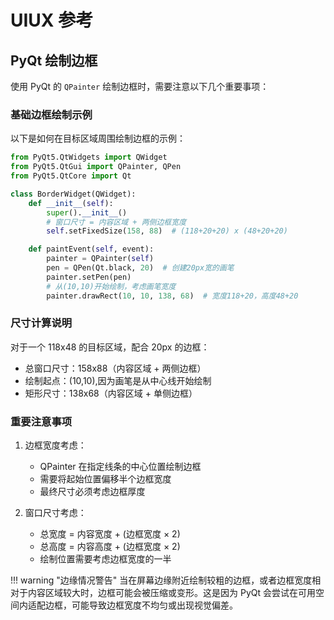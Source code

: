 # UIUX 参考

## PyQt 绘制边框

使用 PyQt 的 `QPainter` 绘制边框时，需要注意以下几个重要事项：

### 基础边框绘制示例

以下是如何在目标区域周围绘制边框的示例：

```python
from PyQt5.QtWidgets import QWidget
from PyQt5.QtGui import QPainter, QPen
from PyQt5.QtCore import Qt

class BorderWidget(QWidget):
    def __init__(self):
        super().__init__()
        # 窗口尺寸 = 内容区域 + 两侧边框宽度
        self.setFixedSize(158, 88)  # (118+20+20) x (48+20+20)

    def paintEvent(self, event):
        painter = QPainter(self)
        pen = QPen(Qt.black, 20)  # 创建20px宽的画笔
        painter.setPen(pen)
        # 从(10,10)开始绘制，考虑画笔宽度
        painter.drawRect(10, 10, 138, 68)  # 宽度118+20，高度48+20
```

### 尺寸计算说明

对于一个 118x48 的目标区域，配合 20px 的边框：

- 总窗口尺寸：158x88（内容区域 + 两侧边框）
- 绘制起点：(10,10),因为画笔是从中心线开始绘制
- 矩形尺寸：138x68（内容区域 + 单侧边框）

### 重要注意事项

1. 边框宽度考虑：
    - QPainter 在指定线条的中心位置绘制边框
    - 需要将起始位置偏移半个边框宽度
    - 最终尺寸必须考虑边框厚度

2. 窗口尺寸考虑：
    - 总宽度 = 内容宽度 + (边框宽度 × 2)
    - 总高度 = 内容高度 + (边框宽度 × 2)
    - 绘制位置需要考虑边框宽度的一半

!!! warning "边缘情况警告"
    当在屏幕边缘附近绘制较粗的边框，或者边框宽度相对于内容区域较大时，边框可能会被压缩或变形。这是因为 PyQt 会尝试在可用空间内适配边框，可能导致边框宽度不均匀或出现视觉偏差。
